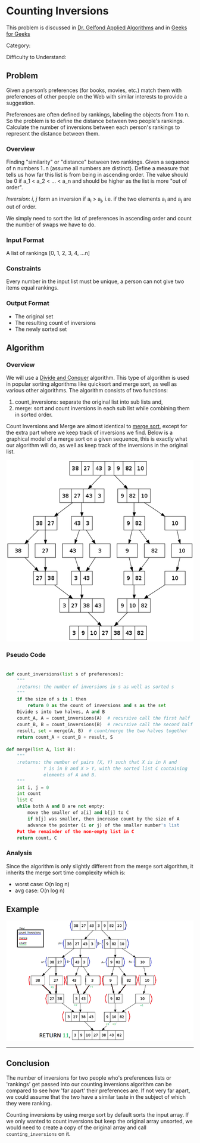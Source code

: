 # Counting Inversions

This problem is discussed in [Dr. Gelfond Applied Algorithms](http://redwood.cs.ttu.edu/~mgelfond/FALL-2012/slides.pdf) and in [Geeks for Geeks](http://www.geeksforgeeks.org/counting-inversions/)


Category:

Difficulty to Understand:

## Problem
Given a person’s preferences (for books, movies, etc.)
match them with preferences of other people on the Web with
similar interests to provide a suggestion.

Preferences are often defined by rankings, labeling the objects
from 1 to n. So the problem is to define the distance between
two people's rankings. Calculate the number of inversions between each person's
rankings to represent the distance between them.

### Overview
Finding "similarity" or "distance" between two rankings. Given a sequence of n numbers 1..n (assume all numbers are distinct). Define a measure that tells us how far this list is from being in ascending order.
The value should be 0 if a_1 < a_2 < ... < a_n and should be higher as the list is more "out of order".

*Inversion*: _i_, _j_ form an inversion if a<sub>i</sub> > a<sub>j</sub>, i.e. if the two elements a<sub>i</sub> and a<sub>j</sub> are out of order.

We simply need to sort the list of preferences in ascending order and count the number of swaps we have to do.

### Input Format
A list of rankings [0, 1, 2, 3, 4, ...n]

### Constraints
Every number in the input list must be unique, a person can not give two items equal rankings.

### Output Format
- The original set
- The resulting count of inversions
- The newly sorted set

## Algorithm
### Overview
We will use a [Divide and Conquer](https://en.wikipedia.org/wiki/Divide_and_conquer_algorithm) algorithm. This type of algorithm is used in popular sorting algorithms like  quicksort and merge sort, as well as various other algorithms.
The algorithm consists of two functions:
1. count_inversions: separate the original list into sub lists and,
2. merge: sort and count inversions in each sub list while combining them in sorted order.

Count Inversions and Merge are almost identical to [merge sort](https://en.wikipedia.org/wiki/Merge_sort#Analysis), except for the extra part where we keep track of inversions we find.
Below is a graphical model of a merge sort on a given sequence, this is exactly what our algorithm will do, as well as keep track of the inversions in the original list.

![Merge Sort](assets/merge_sort_pic.png "Walk through picture of merge sort")


### Pseudo Code

```Python

def count_inversions(list s of preferences):
    """
    :returns: the number of inversions in s as well as sorted s
    """
    if the size of s is 1 then
        return 0 as the count of inversions and s as the set
    Divide s into two halves, A and B
    count_A, A = count_inversions(A)  # recursive call the first half
    count_B, B = count_inversions(B)  # recursive call the second half
    result, set = merge(A, B)  # count/merge the two halves together
    return count_A + count_B + result, S

def merge(list A, list B):
    """
    :returns: the number of pairs (X, Y) such that X is in A and
              Y is in B and X > Y, with the sorted list C containing
              elements of A and B.
    """
    int i, j = 0
    int count
    list C
    while both A and B are not empty:
        move the smaller of a[i] and b[j] to C
        if b[j] was smaller, then increase count by the size of A
        advance the pointer (i or j) of the smaller number's list
    Put the remainder of the non-empty list in C
    return count, C

```


### Analysis
Since the algorithm is only slightly different from the merge sort algorithm, it inherits the
merge sort time complexity which is:

- worst case: O(n log n)
- avg case: O(n log n)

## Example

![Counting Inversions](assets/ci_example.png "Walk through picture of counting inversions")

----

## Conclusion
The number of inversions for two people who's preferences lists or 'rankings' get passed into our counting inversions
algorithm can be compared to see how 'far apart' their preferences are. If not very far apart, we could assume that the two
have a similar taste in the subject of which they were ranking.

Counting inversions by using merge sort by default sorts the input array. If we only wanted
to count inversions but keep the original array unsorted, we would need to create a copy of the original array and
call `counting_inversions` on it.
